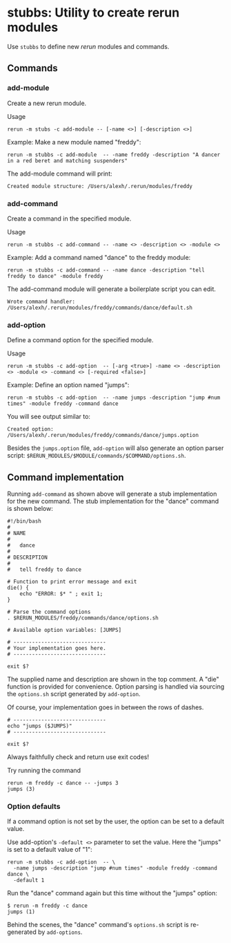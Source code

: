 # stubbs: Utility to create rerun modules

Use `stubbs` to define new *rerun* modules and commands.

## Commands

### add-module

Create a new rerun module.

Usage

    rerun -m stubs -c add-module -- [-name <>] [-description <>]
    
Example: Make a new module named "freddy":

    rerun -m stubbs -c add-module  -- -name freddy -description "A dancer in a red beret and matching suspenders"

The add-module command will print:

    Created module structure: /Users/alexh/.rerun/modules/freddy

### add-command

Create a command in the specified module.

Usage

    rerun -m stubbs -c add-command -- -name <> -description <> -module <>

Example: Add a command named "dance" to the freddy module:

    rerun -m stubbs -c add-command -- -name dance -description "tell freddy to dance" -module freddy

The add-command module will generate a boilerplate script you can edit.

    Wrote command handler: /Users/alexh/.rerun/modules/freddy/commands/dance/default.sh

### add-option

Define a command option for the specified module.

Usage

    rerun -m stubbs -c add-option  -- [-arg <true>] -name <> -description <> -module <> -command <> [-required <false>]

Example: Define an option named "jumps":

    rerun -m stubbs -c add-option  -- -name jumps -description "jump #num times" -module freddy -command dance

You will see output similar to:

    Created option: /Users/alexh/.rerun/modules/freddy/commands/dance/jumps.option

Besides the `jumps.option` file, `add-option` will also generate an
option parser script: `$RERUN_MODULES/$MODULE/commands/$COMMAND/options.sh`.

## Command implementation

Running `add-command` as shown above will generate a stub implementation
for the new command.
The stub implementation for the "dance" command is shown below:

    #!/bin/bash
    #
    # NAME
    #
    #   dance 
    #
    # DESCRIPTION
    #
    #   tell freddy to dance
     
    # Function to print error message and exit
    die() {
        echo "ERROR: $* " ; exit 1;
    }
     
    # Parse the command options     
    . $RERUN_MODULES/freddy/commands/dance/options.sh
     
    # Available option variables: [JUMPS]
     
    # ------------------------------
    # Your implementation goes here.
    # ------------------------------
     
    exit $?

The supplied name and description are shown in the top comment.
A "die" function is provided for convenience. 
Option parsing is handled via sourcing the `options.sh` script
generated by `add-option`.

Of course, your implementation goes in between the rows
of dashes.

    # ------------------------------
    echo "jumps ($JUMPS)"
    # ------------------------------
    
    exit $?

Always faithfully check and return use exit codes!

Try running the command

    rerun -m freddy -c dance -- -jumps 3
    jumps (3)

### Option defaults

If a command option is not set by the user, the option
can be set to a default value.

Use add-option's `-default <>` parameter to set the value. 
Here the "jumps" is set to a default value of "1":

    rerun -m stubbs -c add-option  -- \
      -name jumps -description "jump #num times" -module freddy -command dance \
      -default 1

Run the "dance" command again but this time without the "jumps" option:

    $ rerun -m freddy -c dance
    jumps (1)
    
Behind the scenes, the "dance" command's `options.sh` script is re-generated
by `add-options`.


